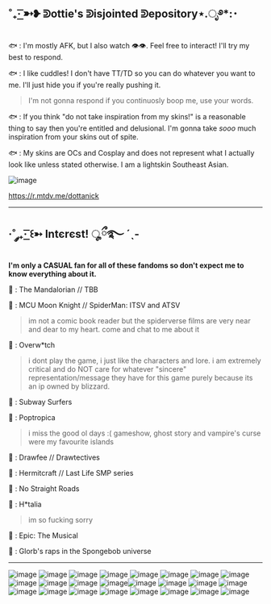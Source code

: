 ˚₊· ͟͟͞͞➳❥ ᕲottie's ᕲisjointed ᕲepository⋆.ೃ࿔*:･
------------------------------------------------------------------------------------------------------------------

🐟 : I'm mostly AFK, but I also watch :eye::eye:. Feel free to interact! I'll try my best to respond.

🐟 : I like cuddles! I don't have TT/TD so you can do whatever you want to me. I'll just hide you if you're really pushing it.
> I'm not gonna respond if you continuosly boop me, use your words.

🐟 : If you think "do not take inspiration from my skins!" is a reasonable thing to say then you're entitled and delusional. I'm gonna take *sooo* much inspiration from your skins out of spite.

🐟 : My skins are OCs and Cosplay and does not represent what I actually look like unless stated otherwise. I am a lightskin Southeast Asian.

![image](https://github.com/dottanic/dottanic/assets/102858874/7d2b6f43-9643-4123-90e9-0ff083ea7d3d)

https://r.mtdv.me/dottanick

------------------------------------------------------------------------------------------------------------------------
·˚ ༘₊· ͟͟͞͞꒰➳ Intєrєst! ೄྀ࿐ ˊˎ-
------------------------------------------------------------------------------------------------------------------------
**I'm only a CASUAL fan for all of these fandoms so don't expect me to know everything about it.**

🐑 : The Mandalorian // TBB

🐑 : MCU Moon Knight // SpiderMan: ITSV and ATSV
> im not a comic book reader but the spiderverse films are very near and dear to my heart. come and chat to me about it

🐑 : Overw*tch
> i dont play the game, i just like the characters and lore. i am extremely critical and do NOT care for whatever "sincere" representation/message they have for this game purely because its an ip owned by blizzard.

🐑 : Subway Surfers

🐑 : Poptropica
> i miss the good ol days :( gameshow, ghost story and vampire's curse were my favourite islands

🐑 : Drawfee // Drawtectives 

🐑 : Hermitcraft // Last Life SMP series

🐑 : No Straight Roads

🐑 : H*talia 
> im so fucking sorry

🐑 : Epic: The Musical

🐑 : Glorb's raps in the Spongebob universe

-----------------------------------------------------------------------------------------------------
![image](https://github.com/dottanic/dottanic/assets/102858874/dba0ca53-a2cc-414f-9a00-8d7d14942837) ![image](https://github.com/dottanic/dottanic/assets/102858874/257b318d-0b76-47b7-99e9-dc764a8e8a2e) ![image](https://github.com/dottanic/dottanic/assets/102858874/6720c7c0-3ddc-43f2-9098-3e6900a7b877) ![image](https://github.com/dottanic/dottanic/assets/102858874/44547b1f-b578-440e-a077-ea347726b459) ![image](https://github.com/dottanic/dottanic/assets/102858874/48963561-2d94-4837-bc3f-8a4052189bfb) ![image](https://github.com/dottanic/dottanic/assets/102858874/e1e47818-276b-4bda-bfd9-7e26c23c3201) ![image](https://github.com/dottanic/dottanic/assets/102858874/e7c69243-44c3-4409-959a-4928e6a348cf) ![image](https://github.com/dottanic/dottanic/assets/102858874/bcd9143d-57db-4eaa-b0be-4c8f65c945fa) ![image](https://github.com/dottanic/dottanic/assets/102858874/e50f3096-de49-49c0-a774-055eb22ed409) ![image](https://github.com/dottanic/dottanic/assets/102858874/9d022b09-7ce2-45c5-bbe6-b977eb3d5740) ![image](https://github.com/dottanic/dottanic/assets/102858874/c6dcd03f-1e72-4545-ac09-6a55d9812494) ![image](https://github.com/dottanic/dottanic/assets/102858874/f1c196df-ef63-42fb-ae16-6542dc9be211)![image](https://github.com/dottanic/dottanic/assets/102858874/4ff34b16-a9f8-4555-baf4-f414eb994cb3) ![image](https://github.com/dottanic/dottanic/assets/102858874/792f136c-f894-451a-92ed-e487bf03df37) ![image](https://github.com/dottanic/dottanic/assets/102858874/55aec6d4-b91c-43f2-98eb-e5553dae8e48) ![image](https://github.com/dottanic/dottanic/assets/102858874/17b8bd63-989b-4239-9495-4f8d0ddc41e4) ![image](https://github.com/dottanic/dottanic/assets/102858874/c32c3570-3ce4-4af9-9fd4-e3d16a2caa72) ![image](https://github.com/dottanic/dottanic/assets/102858874/1c0b5976-c0ae-4d55-b9c3-7e01eb31fdd9) ![image](https://github.com/dottanic/dottanic/assets/102858874/7275b205-a97a-4a09-9929-9fa6ea7dba38) ![image](https://github.com/dottanic/dottanic/assets/102858874/d6c7d0fd-ba29-4ed2-b32d-6e399220a837) ![image](https://github.com/dottanic/dottanic/assets/102858874/e0e0dd95-9e7e-4253-ac45-9ded2afd1c81) ![image](https://github.com/dottanic/dottanic/assets/102858874/aa452433-eda6-418b-bd73-54c30787ddd8) ![image](https://github.com/dottanic/dottanic/assets/102858874/6aa6cb88-da86-4378-bcb9-ef69096d0e25) ![image](https://github.com/dottanic/dottanic/assets/102858874/7cea7256-e047-4d47-906d-d0ab66c2f5ed)
